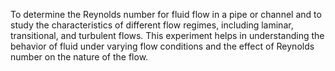 <!-- Aim of the Experiment -->
<p> To determine the Reynolds number for fluid flow in a pipe or channel and to study the characteristics of different flow regimes, including laminar, transitional, and turbulent flows. This experiment helps in understanding the behavior of fluid under varying flow conditions and the effect of Reynolds number on the nature of the flow.</p>
